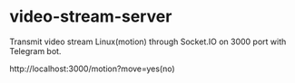 # video-stream-server
 Transmit video stream Linux(motion) through Socket.IO on 3000 port with Telegram bot.

 http://localhost:3000/motion?move=yes(no)
